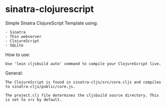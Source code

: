 sinatra-clojurescript
=====================

Simple Sinatra ClojureScript Template using:

	- Sinatra
	- Thin webserver
	- ClojureScript
	- SQLite

How to use:

	Use 'lein cljsbuild auto' command to compile your ClojureScript live.

General:

	The ClojureScript is found in sinatra-cljs/src/core.cljs and compiles to sinatra-cljs/public/core.js.

	The project.clj file determines the cljsbuild source directory. This is set to src by default.
